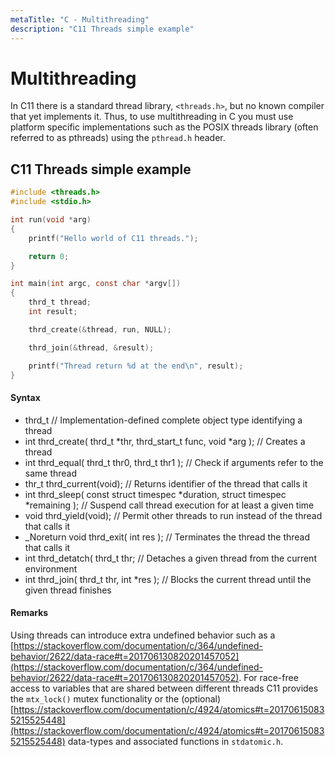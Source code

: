 ```yaml
---
metaTitle: "C - Multithreading"
description: "C11 Threads simple example"
---
```


# Multithreading


In C11 there is a standard thread library, `<threads.h>`, but no known compiler that yet implements it. Thus, to use multithreading in C you must use platform specific implementations such as the POSIX threads library (often referred to as pthreads) using the `pthread.h` header.



## C11 Threads simple example


```c
#include <threads.h>
#include <stdio.h>

int run(void *arg)
{
    printf("Hello world of C11 threads.");

    return 0;
}

int main(int argc, const char *argv[])
{
    thrd_t thread;
    int result;

    thrd_create(&thread, run, NULL);

    thrd_join(&thread, &result);

    printf("Thread return %d at the end\n", result);
}

```



#### Syntax


- thrd_t // Implementation-defined complete object type identifying a thread
- int thrd_create( thrd_t *thr, thrd_start_t func, void *arg ); // Creates a thread
- int thrd_equal( thrd_t thr0, thrd_t thr1 ); // Check if arguments refer to the same thread
- thr_t thrd_current(void); // Returns identifier of the thread that calls it
- int thrd_sleep( const struct timespec *duration, struct timespec *remaining ); // Suspend call thread execution for at least a given time
- void thrd_yield(void); // Permit other threads to run instead of the thread that calls it
- _Noreturn void thrd_exit( int res ); // Terminates the thread the thread that calls it
- int thrd_detatch( thrd_t thr; // Detaches a given thread from the current environment
- int thrd_join( thrd_t thr, int *res ); // Blocks the current thread until the given thread finishes



#### Remarks


Using threads can introduce extra undefined behavior such as a [https://stackoverflow.com/documentation/c/364/undefined-behavior/2622/data-race#t=201706130820201457052](https://stackoverflow.com/documentation/c/364/undefined-behavior/2622/data-race#t=201706130820201457052). For race-free access to variables that are shared between different threads C11 provides the `mtx_lock()` mutex functionality or the (optional) [https://stackoverflow.com/documentation/c/4924/atomics#t=201706150835215525448](https://stackoverflow.com/documentation/c/4924/atomics#t=201706150835215525448) data-types and associated functions in `stdatomic.h`.

